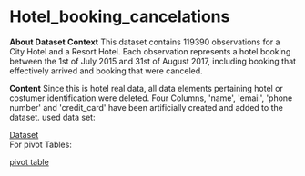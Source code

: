 # Hotel_booking_cancelations
**About Dataset**
**Context**
This dataset contains 119390 observations for a City Hotel and a Resort Hotel. Each observation represents a hotel booking between the 1st of July 2015 and 31st of August 2017, including booking that effectively arrived and booking that were canceled.

**Content**
Since this is hotel real data, all data elements pertaining hotel or costumer identification were deleted. Four Columns, 'name', 'email', 'phone number' and 'credit_card' have been artificially created and added to the dataset.
used data set:
<br>

<a href ="https://github.com/Ashwani000/Hotel_booking_cancelations/blob/main/Hotel%20Bookings.xlsx">Dataset</a>
<br>
For pivot Tables:
<br>

<a href ="https://github.com/Ashwani000/Hotel_booking_cancelations/blob/main/Pivot%20Tables.xlsx">pivot table</a>



